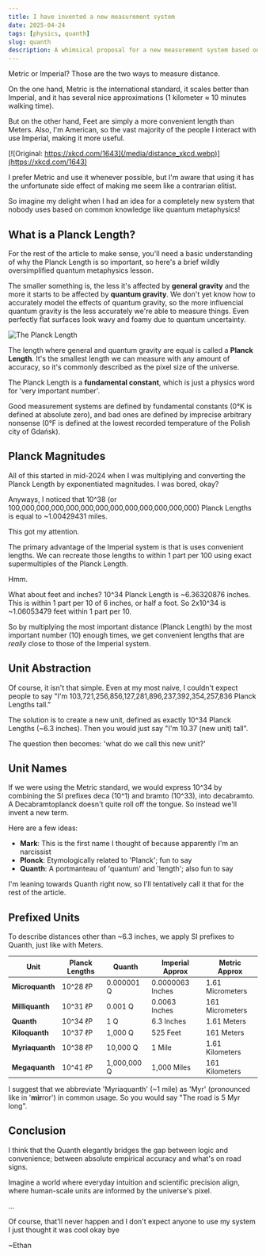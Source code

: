 ```yaml
---
title: I have invented a new measurement system
date: 2025-04-24
tags: [physics, quanth]
slug: quanth
description: A whimsical proposal for a new measurement system based on Planck lengths and quantum physics.
---
```


Metric or Imperial? Those are the two ways to measure distance.

On the one hand, Metric is the international standard, it scales better than Imperial, and it has several nice approximations (1 kilometer ≈ 10 minutes walking time).

But on the other hand, Feet are simply a more convenient length than Meters. Also, I'm American, so the vast majority of the people I interact with use Imperial, making it more useful.

[![Original: https://xkcd.com/1643](/media/distance_xkcd.webp)](https://xkcd.com/1643)

I prefer Metric and use it whenever possible, but I'm aware that using it has the unfortunate side effect of making me seem like a contrarian elitist.

So imagine my delight when I had an idea for a completely new system that nobody uses based on common knowledge like quantum metaphysics!

## What is a Planck Length?

For the rest of the article to make sense, you'll need a basic understanding of why the Planck Length is so important, so here's a brief wildly oversimplified quantum metaphysics lesson.

The smaller something is, the less it's affected by **general gravity** and the more it starts to be affected by **quantum gravity**. We don't yet know how to accurately model the effects of quantum gravity, so the more influencial quantum gravity is the less accurately we're able to measure things. Even perfectly flat surfaces look wavy and foamy due to quantum uncertainty. 

![The Planck Length](https://miro.medium.com/v2/resize:fit:1400/1*CXYYAJUS14Q_8nXCx2i5Gg.png)

The length where general and quantum gravity are equal is called a **Planck Length**. It's the smallest length we can measure with any amount of accuracy, so it's commonly described as the pixel size of the universe.

The Planck Length is a **fundamental constant**, which is just a physics word for 'very important number'.

Good measurement systems are defined by fundamental constants (0°K is defined at absolute zero), and bad ones are defined by imprecise arbitrary nonsense (0°F is defined at the lowest recorded temperature of the Polish city of Gdańsk).

## Planck Magnitudes

All of this started in mid-2024 when I was multiplying and converting the Planck Length by exponentiated magnitudes. I was bored, okay?

Anyways, I noticed that 10^38 (or 100,000,000,000,000,000,000,000,000,000,000,000,000) Planck Lengths is equal to ~1.00429431 miles.

This got my attention.

The primary advantage of the Imperial system is that is uses convenient lengths. We can recreate those lengths to within 1 part per 100 using exact supermultiples of the Planck Length.

Hmm.

What about feet and inches? 10^34 Planck Length is ~6.36320876 inches. This is within 1 part per 10 of 6 inches, or half a foot. So 2x10^34 is ~1.06053479 feet within 1 part per 10.

So by multiplying the most important distance (Planck Length) by the most important number (10) enough times, we get convenient lengths that are *really* close to those of the Imperial system.

## Unit Abstraction

Of course, it isn't that simple. Even at my most naive, I couldn't expect people to say "I'm 103,721,256,856,127,281,896,237,392,354,257,836 Planck Lengths tall."

The solution is to create a new unit, defined as exactly 10^34 Planck Lengths (~6.3 inches). Then you would just say "I'm 10.37 (new unit) tall".

The question then becomes: 'what do we call this new unit?'

## Unit Names

If we were using the Metric standard, we would express 10^34 by combining the SI prefixes deca (10^1) and bramto (10^33), into decabramto. A Decabramtoplanck doesn't quite roll off the tongue. So instead we'll invent a new term.

Here are a few ideas:

- **Mark**: This is the first name I thought of because apparently I'm an narcissist
- **Plonck**: Etymologically related to 'Planck'; fun to say
- **Quanth**: A portmanteau of 'quantum' and 'length'; also fun to say

I'm leaning towards Quanth right now, so I'll tentatively call it that for the rest of the article.

## Prefixed Units

To describe distances other than ~6.3 inches, we apply SI prefixes to Quanth, just like with Meters.

| Unit           | Planck Lengths | Quanth           | Imperial Approx   | Metric Approx     |
|----------------|----------------|------------------|-------------------|-------------------|
| **Microquanth**| 10^28 ℓP       | 0.000001 Q       | 0.0000063 Inches  | 1.61 Micrometers  |
| **Milliquanth**| 10^31 ℓP       | 0.001 Q          | 0.0063 Inches     | 161 Micrometers   |
| **Quanth**     | 10^34 ℓP       | 1 Q              | 6.3 Inches        | 1.61 Meters       |
| **Kiloquanth** | 10^37 ℓP       | 1,000 Q          | 525 Feet          | 161 Meters        |
| **Myriaquanth**| 10^38 ℓP       | 10,000 Q         | 1 Mile            | 1.61 Kilometers   |
| **Megaquanth** | 10^41 ℓP       | 1,000,000 Q      | 1,000 Miles       | 161 Kilometers    |

I suggest that we abbreviate 'Myriaquanth' (~1 mile) as 'Myr' (pronounced like in '**mir**ror') in common usage. So you would say "The road is 5 Myr long". 

## Conclusion

I think that the Quanth elegantly bridges the gap between logic and convenience; between absolute empirical accuracy and what's on road signs.

Imagine a world where everyday intuition and scientific precision align, where human-scale units are informed by the universe's pixel.

...

Of course, that'll never happen and I don't expect anyone to use my system I just thought it was cool okay bye

~Ethan
